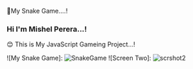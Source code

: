 🔰My Snake Game....!

### Hi I'm Mishel Perera...!

 😊 This is My JavaScript Gameing Project...!
 
 ![My Snake Game]: ![SnakeGame](https://user-images.githubusercontent.com/68801545/167263786-23d42f2d-0cd5-4374-a31a-b91decf79148.PNG)
      ![Screen Two]:   ![scrshot2](https://user-images.githubusercontent.com/68801545/167263832-e30ae09f-3877-44b9-b145-6fc366922cf5.PNG)

